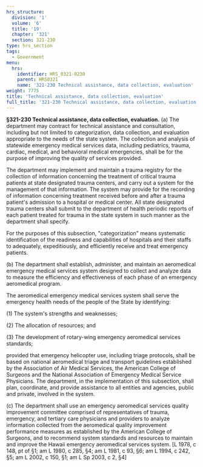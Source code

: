 ```yaml
---
hrs_structure:
  division: '1'
  volume: '6'
  title: '19'
  chapter: '321'
  section: 321-230
type: hrs_section
tags:
  - Government
menu:
  hrs:
    identifier: HRS_0321-0230
    parent: HRS0321
    name: '321-230 Technical assistance, data collection, evaluation'
weight: 7775
title: 'Technical assistance, data collection, evaluation'
full_title: '321-230 Technical assistance, data collection, evaluation'
---
```

**§321-230 Technical assistance, data collection, evaluation.** (a) The department may contract for technical assistance and consultation, including but not limited to categorization, data collection, and evaluation appropriate to the needs of the state system. The collection and analysis of statewide emergency medical services data, including pediatrics, trauma, cardiac, medical, and behavioral medical emergencies, shall be for the purpose of improving the quality of services provided.

The department may implement and maintain a trauma registry for the collection of information concerning the treatment of critical trauma patients at state designated trauma centers, and carry out a system for the management of that information. The system may provide for the recording of information concerning treatment received before and after a trauma patient's admission to a hospital or medical center. All state designated trauma centers shall submit to the department of health periodic reports of each patient treated for trauma in the state system in such manner as the department shall specify.

For the purposes of this subsection, "categorization" means systematic identification of the readiness and capabilities of hospitals and their staffs to adequately, expeditiously, and efficiently receive and treat emergency patients.

(b) The department shall establish, administer, and maintain an aeromedical emergency medical services system designed to collect and analyze data to measure the efficiency and effectiveness of each phase of an emergency aeromedical program.

The aeromedical emergency medical services system shall serve the emergency health needs of the people of the State by identifying:

(1) The system's strengths and weaknesses;

(2) The allocation of resources; and

(3) The development of rotary-wing emergency aeromedical services standards;

provided that emergency helicopter use, including triage protocols, shall be based on national aeromedical triage and transport guidelines established by the Association of Air Medical Services, the American College of Surgeons and the National Association of Emergency Medical Service Physicians. The department, in the implementation of this subsection, shall plan, coordinate, and provide assistance to all entities and agencies, public and private, involved in the system.

(c) The department shall use an emergency aeromedical services quality improvement committee comprised of representatives of trauma, emergency, and tertiary care physicians and providers to analyze information collected from the aeromedical quality improvement performance measures as established by the American College of Surgeons, and to recommend system standards and resources to maintain and improve the Hawaii emergency aeromedical services system. [L 1978, c 148, pt of §1; am L 1980, c 285, §4; am L 1981, c 93, §6; am L 1994, c 242, §5; am L 2002, c 150, §1; am L Sp 2003, c 2, §4]